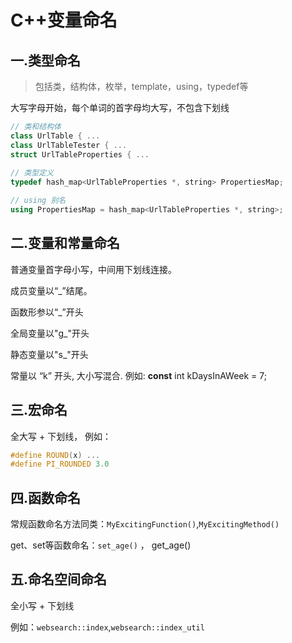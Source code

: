 # C++变量命名

## 一.类型命名

> 包括类，结构体，枚举，template，using，typedef等

大写字母开始，每个单词的首字母均大写，不包含下划线

```c++
// 类和结构体
class UrlTable { ...
class UrlTableTester { ...
struct UrlTableProperties { ...
    
// 类型定义
typedef hash_map<UrlTableProperties *, string> PropertiesMap;

// using 别名
using PropertiesMap = hash_map<UrlTableProperties *, string>;


```



## 二.变量和常量命名

普通变量首字母小写，中间用下划线连接。

成员变量以“_”结尾。

函数形参以“_”开头

全局变量以"g_"开头

静态变量以"s_"开头

常量以 “k” 开头, 大小写混合. 例如: **const** int kDaysInAWeek = 7;

## 三.宏命名

全大写 + 下划线， 例如：

```c++
#define ROUND(x) ...
#define PI_ROUNDED 3.0
```

## 四.函数命名

常规函数命名方法同类：`MyExcitingFunction()`,`MyExcitingMethod()`

get、set等函数命名：`set_age()` ， get_age()

## 五.命名空间命名

全小写 + 下划线

例如：`websearch::index`,`websearch::index_util`
